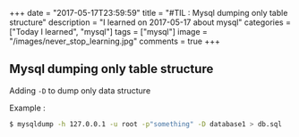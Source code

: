 +++
date = "2017-05-17T23:59:59"
title = "#TIL : Mysql dumping only table structure"
description = "I learned on 2017-05-17 about mysql"
categories = ["Today I learned", "mysql"]
tags = ["mysql"]
image = "/images/never_stop_learning.jpg"
comments = true
+++



## Mysql dumping only table structure

Adding `-D` to dump only data structure

Example :

```bash
$ mysqldump -h 127.0.0.1 -u root -p"something" -D database1 > db.sql
```
